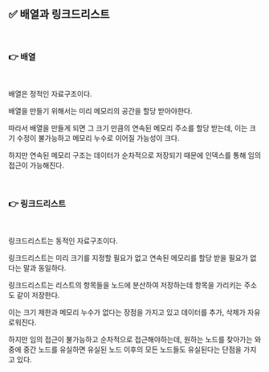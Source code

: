 ## ✅ 배열과 링크드리스트

<br>

### 👉 배열

<br>

배열은 정적인 자료구조이다.

배열을 만들기 위해서는 미리 메모리의 공간을 할당 받아야한다.

따라서 배열을 만들게 되면 그 크기 만큼의 연속된 메모리 주소를 할당 받는데, 이는 크기 수정이 불가능하고 메모리 누수로 이어질 가능성이 크다.

하지만 연속된 메모리 구조는 데이터가 순차적으로 저장되기 때문에 인덱스를 통해 임의 접근이 가능해진다.


<br>

### 👉 링크드리스트

<br>

링크드리스트는 동적인 자료구조이다. 

링크드리스트는 미리 크기를 지정할 필요가 없고 연속된 메모리를 할당 받을 필요가 없다는 말과 동일하다.

링크드리스트는 리스트의 항목들을 노드에 분산하여 저장하는데 항목을 가리키는 주소도 같이 저장한다.

이는 크기 제한과 메모리 누수가 없다는 장점을 가지고 있고 데이터를 추가, 삭제가 자유로워진다.

하지만 임의 접근이 불가능하고 순차적으로 접근해야하는데, 원하는 노드를 찾아가는 와중에 중간 노드를 유실하면 유실된 노드 이후의 모든 노드들도 유실된다는 단점을 가지고 있다.

